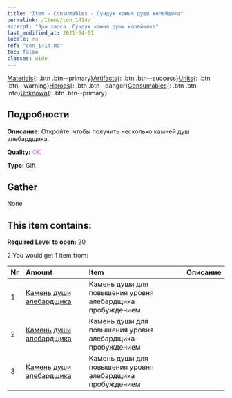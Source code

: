 ```yaml
---
title: "Item - Consumables - Сундук камня души копейщика"
permalink: /Items/con_1414/
excerpt: "Эра хаоса  Сундук камня души копейщика"
last_modified_at: 2021-04-01
locale: ru
ref: "con_1414.md"
toc: false
classes: wide
---
```

 [Materials](/ru/Items/){: .btn .btn--primary}[Artifacts](/ru/Items/Artifacts/){: .btn .btn--success}[Units](/ru/Items/Units/){: .btn .btn--warning}[Heroes](/ru/Items/Heroes/){: .btn .btn--danger}[Consumables](/ru/Items/Consumables/){: .btn .btn--info}[Unknown](/ru/Items/Unknown/){: .btn .btn--primary}

## Подробности
 **Описание:** Откройте, чтобы получить несколько камней душ алебардщика.

 **Quality:** <span style="color: #DA70D6">OK</span>

 **Type:** Gift

## Gather

  None

## This item contains:

 **Required Level to open:** 20

 2 You would get **1** item  from:

  | Nr | Amount |     Item    | Описание |
  |:---|:-------|:------------|:-----------:|
  | 1 | [Камень души алебардщика](/ru/Items/unt_282/) | Камень души для повышения уровня алебардщика пробуждением | 
  | 2 | [Камень души алебардщика](/ru/Items/unt_282/) | Камень души для повышения уровня алебардщика пробуждением | 
  | 3 | [Камень души алебардщика](/ru/Items/unt_282/) | Камень души для повышения уровня алебардщика пробуждением | 
